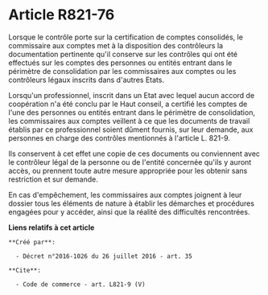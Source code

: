# Article R821-76

Lorsque le contrôle porte sur la certification de comptes consolidés, le commissaire aux comptes met à la disposition des
contrôleurs la documentation pertinente qu'il conserve sur les contrôles qui ont été effectués sur les comptes des personnes
ou entités entrant dans le périmètre de consolidation par les commissaires aux comptes ou les contrôleurs légaux inscrits
dans d'autres Etats. 

Lorsqu'un professionnel, inscrit dans un Etat avec lequel aucun accord de coopération n'a été conclu par le Haut conseil, a
certifié les comptes de l'une des personnes ou entités entrant dans le périmètre de consolidation, les commissaires aux
comptes veillent à ce que les documents de travail établis par ce professionnel soient dûment fournis, sur leur demande, aux
personnes en charge des contrôles mentionnés à l'article L. 821-9. 

Ils conservent à cet effet une copie de ces documents ou conviennent avec le contrôleur légal de la personne ou de l'entité
concernée qu'ils y auront accès, ou prennent toute autre mesure appropriée pour les obtenir sans restriction et sur demande. 

En cas d'empêchement, les commissaires aux comptes joignent à leur dossier tous les éléments de nature à établir les
démarches et procédures engagées pour y accéder, ainsi que la réalité des difficultés rencontrées.

**Liens relatifs à cet article**

	**Créé par**:

	  - Décret n°2016-1026 du 26 juillet 2016 - art. 35

	**Cite**:

	  - Code de commerce - art. L821-9 (V)
